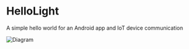 # HelloLight
A simple hello world for an Android app and IoT device communication 




![Diagram](HelloLight.png)
